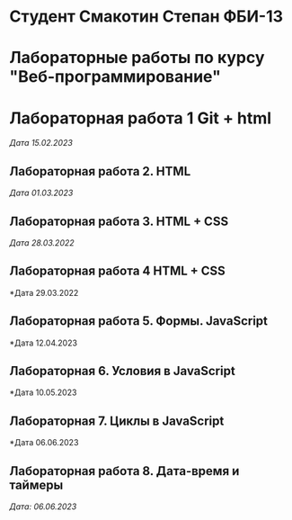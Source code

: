 # Студент Смакотин Степан ФБИ-13

# Лабораторные работы по курсу "Веб-программирование"

# Лабораторная работа 1 Git + html

*Дата 15.02.2023*

## Лабораторная работа 2. HTML

*Дата 01.03.2023*

## Лабoраторная работа 3. HTML + CSS

*Дата 28.03.2022*

## Лабораторная работа 4 HTML + CSS

*Дата 29.03.2022

## Лабораторная работа 5. Формы. JavaScript

*Дата 12.04.2023

## Лабораторная 6. Условия в JavaScript

*Дата 10.05.2023

## Лабораторная 7. Циклы в JavaScript

*Дата 06.06.2023

## Лабораторная работа 8. Дата-время и таймеры
*Дата: 06.06.2023*